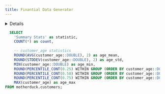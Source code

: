 ```yaml
---
title: Finantial Data Generator
---
```


<Details title='How to edit this page'>

  This page can be found in your project at `/pages/index.md`. Make a change to the markdown file and save it to see the change take effect in your browser.
</Details>

```sql customer_ages
  SELECT
    'Summary Stats' as statistic,
    COUNT(*) as count,
    
    -- customer_age statistics
    ROUND(AVG(customer_age::DOUBLE), 2) as age_mean,
    ROUND(STDDEV(customer_age::DOUBLE), 2) as age_std,
    MIN(customer_age::DOUBLE) as age_min,
    ROUND(PERCENTILE_CONT(0.25) WITHIN GROUP (ORDER BY customer_age::DOUBLE), 2) as age_25,
    ROUND(PERCENTILE_CONT(0.50) WITHIN GROUP (ORDER BY customer_age::DOUBLE), 2) as age_50,
    ROUND(PERCENTILE_CONT(0.75) WITHIN GROUP (ORDER BY customer_age::DOUBLE), 2) as age_75,
    MAX(customer_age) as age_max
FROM motherduck.customers;
```